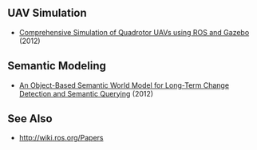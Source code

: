 UAV Simulation
--------------

* [Comprehensive Simulation of Quadrotor UAVs using ROS and Gazebo](http://www.gkmm.tu-darmstadt.de/publications/files/meyer2012quadrotorsimulation.pdf)
  (2012)

Semantic Modeling
-----------------

* [An Object-Based Semantic World Model for Long-Term Change Detection and Semantic Querying](http://wiki.ros.org/Papers/IROS2012_Mason_Marthi)
  (2012)

See Also
--------

* http://wiki.ros.org/Papers
